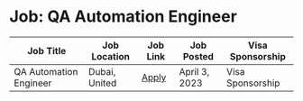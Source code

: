 # Job: QA Automation Engineer

| Job Title | Job Location | Job Link | Job Posted | Visa Sponsorship |
| --- | --- | --- | --- | --- |
| QA Automation Engineer | Dubai, United | [Apply](https://boards.eu.greenhouse.io/huspy/jobs/4145158101) | April 3, 2023 | Visa Sponsorship |
